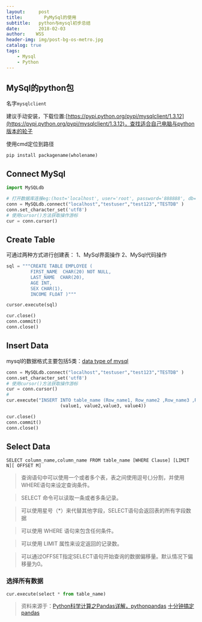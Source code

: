```yaml
---
layout:     post
title:        PyMySql的使用
subtitle:   python与mysql初步总结
date:       2018-02-03
author:    WSS
header-img: img/post-bg-os-metro.jpg
catalog: true
tags:
    - Mysql
    - Python
---
```



## MySql的python包 ##

名字`mysqlclient`

建议手动安装，下载位置:[https://pypi.python.org/pypi/mysqlclient/1.3.12](https://pypi.python.org/pypi/mysqlclient/1.3.12)，查找适合自己电脑与python版本的轮子

使用cmd定位到路径

`pip install packagename(wholename)`


## Connect MySql ##

```python
import MySQLdb

# 打开数据库连接eg:(host='localhost', user='root', password='888888', db='tianqi', charset='utf8')
conn = MySQLdb.connect("localhost","testuser","test123","TESTDB" )
conn.set_character_set('utf8')
# 使用cursor()方法获取操作游标 
cur = conn.cursor()
```

## Create Table ##

可通过两种方式进行创建表：
1、MySql界面操作
2、MySql代码操作

```python
sql = """CREATE TABLE EMPLOYEE (
         FIRST_NAME  CHAR(20) NOT NULL,
         LAST_NAME  CHAR(20),
         AGE INT,  
         SEX CHAR(1),
         INCOME FLOAT )"""

cursor.execute(sql)

cur.close()
conn.commit()
conn.close()
```

## Insert Data ##

mysql的数据格式主要包括5类：[data type of mysql](http://blog.csdn.net/bzhxuexi/article/details/43700435)

```python
conn = MySQLdb.connect("localhost","testuser","test123","TESTDB" )
conn.set_character_set('utf8')
# 使用cursor()方法获取操作游标 
cur = conn.cursor()
#
cur.execute("INSERT INTO table_name (Row_name1, Row_name2 ,Row_name3 ,Row_name4) VALUES (%s, %s, %s, %s)",
                    (value1, value2,value3, value4))

cur.close()
conn.commit()
conn.close()					
```

## Select Data ##

`SELECT column_name,column_name FROM table_name [WHERE Clause] [LIMIT N][ OFFSET M]`

>查询语句中可以使用一个或者多个表，表之间使用逗号(,)分割，并使用WHERE语句来设定查询条件。

>SELECT 命令可以读取一条或者多条记录。

>可以使用星号（*）来代替其他字段，SELECT语句会返回表的所有字段数据

>可以使用 WHERE 语句来包含任何条件。

>可以使用 LIMIT 属性来设定返回的记录数。

>可以通过OFFSET指定SELECT语句开始查询的数据偏移量。默认情况下偏移量为0。

### 选择所有数据 ###
```python
cur.execute(select * from table_name)

```



>资料来源于：[Python科学计算之Pandas详解，pythonpandas](http://www.bkjia.com/Pythonjc/1189627.html)
>          [十分钟搞定pandas](http://python.jobbole.com/84416/)